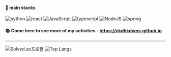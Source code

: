 <div>


#### 	:blue_book: main stacks 

![python](https://img.shields.io/badge/Python-14354C?style=for-the-badge&logo=python&logoColor=white)
![react](https://img.shields.io/badge/React-20232A?style=for-the-badge&logo=react&logoColor=61DAFB)
![JavaScript](https://img.shields.io/badge/javascript-%23323330.svg?style=for-the-badge&logo=javascript&logoColor=%23F7DF1E) 
![typescript](https://img.shields.io/badge/TypeScript-007ACC?style=for-the-badge&logo=typescript&logoColor=white)
![NodeJS](https://img.shields.io/badge/node.js-6DA55F?style=for-the-badge&logo=node.js&logoColor=white)
![spring](https://img.shields.io/badge/Spring-6DB33F?style=for-the-badge&logo=spring&logoColor=white)
 
 
#### :books: Come here to see more of my activities - https://ckdhkdwns.github.io

---




![Solved.ac프로필](http://mazassumnida.wtf/api/v2/generate_badge?boj=ckdhkdwns)
![Top Langs](https://github-readme-stats.vercel.app/api/top-langs/?username=ckdhkdwns&layout=compact)
</div>
